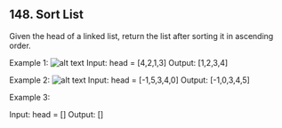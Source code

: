 ## 148. Sort List

Given the head of a linked list, return the list after sorting it in ascending order.

Example 1:
![alt text](https://assets.leetcode.com/uploads/2020/09/14/sort_list_1.jpg)
Input: head = [4,2,1,3]
Output: [1,2,3,4]

Example 2:
![alt text](https://assets.leetcode.com/uploads/2020/09/14/sort_list_2.jpg)
Input: head = [-1,5,3,4,0]
Output: [-1,0,3,4,5]

Example 3:

Input: head = []
Output: []
